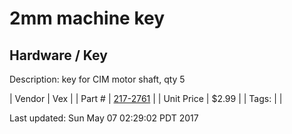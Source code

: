 # 2mm machine key
## Hardware / Key
Description: 	key for CIM motor shaft, qty 5 

| Vendor | Vex | 
| Part # | [217-2761](http://www.vexrobotics.com/217-2761.html) | 
| Unit Price | $2.99 | 
| Tags: |  | 

Last updated: Sun May 07 02:29:02 PDT 2017